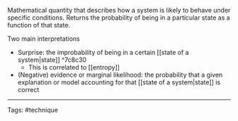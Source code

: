Mathematical quantity that describes how a system is likely to behave under specific conditions.
Returns the probability of being in a particular state as a function of that state.

Two main interpretations
- Surprise: the improbability of being in a certain [[state of a system|state]] ^7c8c30
	- This is correlated to [[entropy]]
- (Negative) evidence or marginal likelihood: the probability that a given explanation or model accounting for that [[state of a system|state]] is correct

________________________
Tags: #technique 